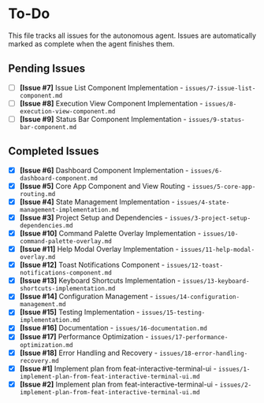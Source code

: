 # To-Do

This file tracks all issues for the autonomous agent. Issues are automatically marked as complete when the agent finishes them.

## Pending Issues
- [ ] **[Issue #7]** Issue List Component Implementation - `issues/7-issue-list-component.md`
- [ ] **[Issue #8]** Execution View Component Implementation - `issues/8-execution-view-component.md`
- [ ] **[Issue #9]** Status Bar Component Implementation - `issues/9-status-bar-component.md`

## Completed Issues
- [x] **[Issue #6]** Dashboard Component Implementation - `issues/6-dashboard-component.md`
- [x] **[Issue #5]** Core App Component and View Routing - `issues/5-core-app-routing.md`
- [x] **[Issue #4]** State Management Implementation - `issues/4-state-management-implementation.md`
- [x] **[Issue #3]** Project Setup and Dependencies - `issues/3-project-setup-dependencies.md`
- [x] **[Issue #10]** Command Palette Overlay Implementation - `issues/10-command-palette-overlay.md`
- [x] **[Issue #11]** Help Modal Overlay Implementation - `issues/11-help-modal-overlay.md`
- [x] **[Issue #12]** Toast Notifications Component - `issues/12-toast-notifications-component.md`
- [x] **[Issue #13]** Keyboard Shortcuts Implementation - `issues/13-keyboard-shortcuts-implementation.md`
- [x] **[Issue #14]** Configuration Management - `issues/14-configuration-management.md`
- [x] **[Issue #15]** Testing Implementation - `issues/15-testing-implementation.md`
- [x] **[Issue #16]** Documentation - `issues/16-documentation.md`
- [x] **[Issue #17]** Performance Optimization - `issues/17-performance-optimization.md`
- [x] **[Issue #18]** Error Handling and Recovery - `issues/18-error-handling-recovery.md`
- [x] **[Issue #1]** Implement plan from feat-interactive-terminal-ui - `issues/1-implement-plan-from-feat-interactive-terminal-ui.md`
- [x] **[Issue #2]** Implement plan from feat-interactive-terminal-ui - `issues/2-implement-plan-from-feat-interactive-terminal-ui.md`